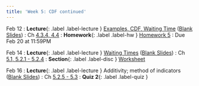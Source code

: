 ```yaml
---
title: 'Week 5: CDF continued'
---
```


Feb 12
: **Lecture**{: .label .label-lecture } [Examples, CDF, Waiting Time](/assets/slides/annotated-lec-12.pdf) ([Blank Slides](/assets/slides/lec-12-pre-lec.pdf))
    : Ch [4.3.4, 4.4](http://stat88.org/textbook/content/Chapter_04/03_Exponential_Approximations.html)
: **Homework**{: .label .label-hw } [Homework 5](http://prob140.datahub.berkeley.edu/hub/user-redirect/git-pull?repo=https://github.com/stat88/content-sp24&branch=main&subPath=hw/Homework_05.ipynb)
    : Due Feb 20 at 11:59PM

Feb 14
: **Lecture**{: .label .label-lecture } [Waiting Times](/assets/slides/annotated-lec-13.pdf) ([Blank Slides](/assets/slides/lec-13-pre-lec.pdf))
    : Ch [5.1, 5.2.1 - 5.2.4](http://stat88.org/textbook/content/Chapter_05/01_Definition.html)
: **Section**{: .label .label-disc } [Worksheet](/assets/worksheets/02_14.pdf)

Feb 16
: **Lecture**{: .label .label-lecture } Additivity; method of indicators ([Blank Slides](/assets/slides/lec-14-pre-lec.pdf))
    : Ch [5.2.5 - 5.3](http://stat88.org/textbook/content/Chapter_05/02_Functions_of_Random_Variables.html)
: **Quiz 2**{: .label .label-quiz }

